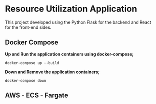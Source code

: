 # Resource Utilization Application

This project developed using the Python Flask for the backend and React for the front-end sides.

## Docker Compose

**Up and Run the application containers using docker-compose;**
```local
docker-compose up --build
```

**Down and Remove the application containers;**
```local
docker-compose down
```



## AWS - ECS - Fargate
